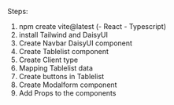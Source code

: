 Steps:

1. npm create vite@latest (- React - Typescript)
2. install Tailwind and DaisyUI
3. Create Navbar DaisyUI component
3. Create Tablelist component
4. Create Client type
5. Mapping Tablelist data
6. Create buttons in Tablelist
7. Create Modalform component
8. Add Props to the components